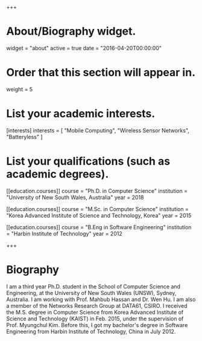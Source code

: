 +++
# About/Biography widget.
widget = "about"
active = true
date = "2016-04-20T00:00:00"

# Order that this section will appear in.
weight = 5

# List your academic interests.
[interests]
  interests = [
    "Mobile Computing",
    "Wireless Sensor Networks",
    "Batteryless"
  ]

# List your qualifications (such as academic degrees).
[[education.courses]]
  course = "Ph.D. in Computer Science"
  institution = "University of New South Wales, Australia"
  year = 2018 

[[education.courses]]
  course = "M.Sc. in Computer Science"
  institution = "Korea Advanced Institute of Science and Technology, Korea"
  year = 2015

[[education.courses]]
  course = "B.Eng in Software Engineering"
  institution = "Harbin Institute of Technology"
  year = 2012
 
+++

# Biography

I am a third year Ph.D. student in the School of Computer Science and Engineering, at the University of New South Wales (UNSW), Sydney, Australia.  I am working with Prof. Mahbub Hassan and Dr. Wen Hu. I am also a member of the Networks Research Group at DATA61, CSIRO. I received the M.S. degree in Computer Science from Korea Advanced Institute of Science and Technology (KAIST) in Feb. 2015, under the supervision of Prof. Myungchul Kim. Before this, I got my bachelor's degree in Software Engineering from Harbin Institute of Technology, China in July 2012. 

